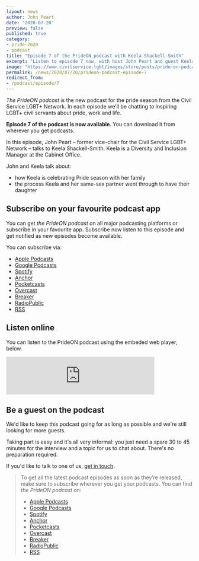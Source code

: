 ```yaml
---
layout: news
author: John Peart
date: '2020-07-20'
preview: false
published: true
category: 
- pride-2020
- podcast
title: "Episode 7 of the PrideON podcast with Keela Shackell-Smith"
excerpt: "Listen to episode 7 now, with host John Peart and guest Keela Shackell-Smith from the Cabinet Office."
image: "https://www.civilservice.lgbt/images/store/posts/pride-on-podcast.png"
permalink: /news/2020/07/20/prideon-podcast-episode-7
redirect_from: 
- /podcast/episode/7
---
```


*The PrideON podcast* is the new podcast for the pride season from the Civil Service LGBT+ Network. In each episode we'll be chatting to inspiring LGBT+ civil servants about pride, work and life. 

**Episode 7 of the podcast is now available**. You can download it from wherever you get podcasts.

In this episode, John Peart – former vice-chair for the Civil Service LGBT+ Network – talks to Keela Shackell-Smith. Keela is a Diversity and Inclusion Manager at the Cabinet Office.

John and Keela talk about:

- how Keela is celebrating Pride season with her family
- the process Keela and her same-sex partner went through to have their daughter

## Subscribe on your favourite podcast app

You can get *the PrideON podcast* on all major podcasting platforms or subscribe in your favourite app. Subscribe now listen to this episode and get notified as new episodes become available.

You can subscribe via:

- [Apple Podcasts](https://podcasts.apple.com/gb/podcast/prideon-from-the-civil-service-lgbt-network/id1517317754)
- [Google Podcasts](https://www.google.com/podcasts?feed=aHR0cHM6Ly9hbmNob3IuZm0vcy8yMzlkZjg2NC9wb2RjYXN0L3Jzcw==)
- [Spotify](https://open.spotify.com/show/6qDk8KzMbhPJY7FjCnyECa)
- [Anchor](https://anchor.fm/civilservicelgbt)
- [Pocketcasts](https://pca.st/uyf7skc1)
- [Overcast](https://overcast.fm/itunes1517317754/prideon-from-the-civil-service-lgbt-network)
- [Breaker](https://www.breaker.audio/prideon-from-the-civil-service-lgbt-plus-network)
- [RadioPublic](https://radiopublic.com/prideon-from-the-civil-service-lg-WDa9pw)
- [RSS](https://anchor.fm/s/239df864/podcast/rss)

## Listen online

You can listen to the PrideON podcast using the embeded web player, below.

<iframe src="https://anchor.fm/civilservicelgbt/embed/episodes/Keela-Shackell-Smith-on-same-sex-parenting-effgob" height="102px" width="400px" frameborder="0" scrolling="no"></iframe>

## Be a guest on the podcast

We'd like to keep this podcast going for as long as possible and we're still looking for more guests.

Taking part is easy and it's all very informal: you just need a spare 30 to 45 minutes for the interview and a topic for us to chat about. There's no preparation required.

If you'd like to talk to one of us, [get in touch](/about/contact-us/). 

> To get all the latest podcast episodes as soon as they’re released, make sure to subscribe wherever you get your podcasts. You can find *the PrideON podcast* on:
> 
> - [Apple Podcasts](https://podcasts.apple.com/gb/podcast/prideon-from-the-civil-service-lgbt-network/id1517317754)
> - [Google Podcasts](https://www.google.com/podcasts?feed=aHR0cHM6Ly9hbmNob3IuZm0vcy8yMzlkZjg2NC9wb2RjYXN0L3Jzcw==)
> - [Spotify](https://open.spotify.com/show/6qDk8KzMbhPJY7FjCnyECa)
> - [Anchor](https://anchor.fm/civilservicelgbt)
> - [Pocketcasts](https://pca.st/uyf7skc1)
> - [Overcast](https://overcast.fm/itunes1517317754/prideon-from-the-civil-service-lgbt-network)
> - [Breaker](https://www.breaker.audio/prideon-from-the-civil-service-lgbt-plus-network)
> - [RadioPublic](https://radiopublic.com/prideon-from-the-civil-service-lg-WDa9pw)
> - [RSS](https://anchor.fm/s/239df864/podcast/rss)
